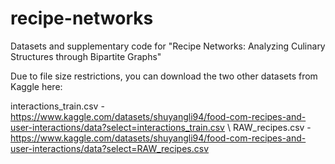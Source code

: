 # recipe-networks
Datasets and supplementary code for "Recipe Networks: Analyzing Culinary Structures through Bipartite Graphs"

Due to file size restrictions, you can download the two other datasets from Kaggle here:

interactions_train.csv - https://www.kaggle.com/datasets/shuyangli94/food-com-recipes-and-user-interactions/data?select=interactions_train.csv \\
RAW_recipes.csv - https://www.kaggle.com/datasets/shuyangli94/food-com-recipes-and-user-interactions/data?select=RAW_recipes.csv
